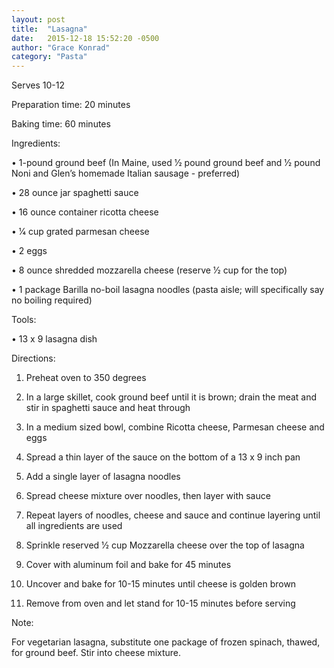 ```yaml
---
layout: post
title:  "Lasagna"
date:   2015-12-18 15:52:20 -0500
author: "Grace Konrad"
category: "Pasta"
---
```

Serves 10-12 

Preparation time: 20 minutes 

Baking time: 60 minutes

Ingredients:

• 1-pound ground beef (In Maine, used 1⁄2 pound ground beef and 1⁄2 pound Noni and Glen’s homemade Italian sausage - preferred)

• 28 ounce jar spaghetti sauce

• 16 ounce container ricotta cheese

• 1⁄4 cup grated parmesan cheese

• 2 eggs

• 8 ounce shredded mozzarella cheese (reserve 1⁄2 cup for the top) 

• 1 package Barilla no-boil lasagna noodles (pasta aisle; will specifically say no boiling required)

Tools:

• 13 x 9 lasagna dish

Directions:

1. Preheat oven to 350 degrees

2. In a large skillet, cook ground beef until it is brown; drain the meat and stir in spaghetti sauce and heat through

3. In a medium sized bowl, combine Ricotta cheese, Parmesan cheese and eggs

4. Spread a thin layer of the sauce on the bottom of a 13 x 9 inch pan

5. Add a single layer of lasagna noodles

6. Spread cheese mixture over noodles, then layer with sauce

7. Repeat layers of noodles, cheese and sauce and continue layering until all ingredients are used

8. Sprinkle reserved 1⁄2 cup Mozzarella cheese over the top of lasagna

9. Cover with aluminum foil and bake for 45 minutes

10. Uncover and bake for 10-15 minutes until cheese is golden brown

11. Remove from oven and let stand for 10-15 minutes before serving

Note:

For vegetarian lasagna, substitute one package of frozen spinach, thawed, for ground beef. Stir into cheese mixture.